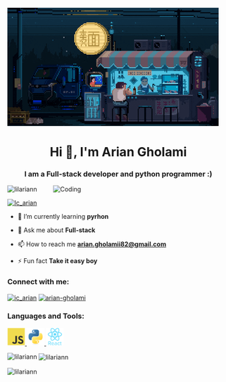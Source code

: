 ![logo](https://github.com/lilariann/lilariann/blob/main/giphy.gif)
<h1 align="center">Hi 👋, I'm Arian Gholami</h1>
<h3 align="center">I am a Full-stack developer and python programmer :)</h3>
<img align="right" alt="Coding" width="400" src="https://camo.githubusercontent.com/cae12fddd9d6982901d82580bdf321d81fb299141098ca1c2d4891870827bf17/68747470733a2f2f6d69726f2e6d656469756d2e636f6d2f6d61782f313336302f302a37513379765349765f7430696f4a2d5a2e676966">

<p align="left"> <img src="https://komarev.com/ghpvc/?username=lilariann&label=Profile%20views&color=0e75b6&style=flat" alt="lilariann" /> </p>

<p align="left"> <a href="https://twitter.com/Ic_arian" target="blank"><img src="https://img.shields.io/twitter/follow/Ic_arian?logo=twitter&style=for-the-badge" alt="Ic_arian" /></a> </p>

- 🌱 I’m currently learning **pyrhon**

- 💬 Ask me about **Full-stack**

- 📫 How to reach me **[arian.gholamii82@gmail.com](https://www.linkedin.com/in/arian-gholami/)**

- ⚡ Fun fact **Take it easy boy**

<h3 align="left">Connect with me:</h3>
<p align="left">
<a href="https://twitter.com/ic_arian" target="blank"><img align="center" src="https://raw.githubusercontent.com/rahuldkjain/github-profile-readme-generator/master/src/images/icons/Social/twitter.svg" alt="ic_arian" height="30" width="40" /></a>
<a href="https://linkedin.com/in/arian-gholami" target="blank"><img align="center" src="https://raw.githubusercontent.com/rahuldkjain/github-profile-readme-generator/master/src/images/icons/Social/linked-in-alt.svg" alt="arian-gholami" height="30" width="40" /></a>
</p>

<h3 align="left">Languages and Tools:</h3>
</a> <a href="https://developer.mozilla.org/en-US/docs/Web/JavaScript" target="_blank" rel="noreferrer"> <img src="https://raw.githubusercontent.com/devicons/devicon/master/icons/javascript/javascript-original.svg" alt="javascript" width="40" height="40"/> </a> <a href="https://www.python.org" target="_blank" rel="noreferrer"> <img src="https://raw.githubusercontent.com/devicons/devicon/master/icons/python/python-original.svg" alt="python" width="40" height="40"/> </a> <a href="https://reactjs.org/" target="_blank" rel="noreferrer"> <img src="https://raw.githubusercontent.com/devicons/devicon/master/icons/react/react-original-wordmark.svg" alt="react" width="40" height="40"/> </a> </p>

<p><img align="left" src="https://github-readme-stats.vercel.app/api/top-langs?username=lilariann&show_icons=true&locale=en&layout=compact" alt="lilariann" /></p>

<p>&nbsp;<img align="center" src="https://github-readme-stats.vercel.app/api?username=lilariann&show_icons=true&locale=en" alt="lilariann" /></p>

<p><img align="center" src="https://github-readme-streak-stats.herokuapp.com/?user=lilariann&" alt="lilariann" /></p>
